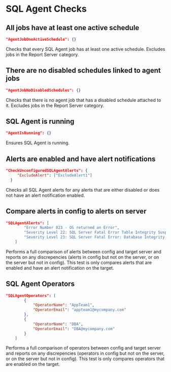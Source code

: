 # SQL Agent Checks

## All jobs have at least one active schedule
```json
"AgentJobOneActiveSchedule": {}
```

Checks that every SQL Agent job has at least one active schedule.  Excludes jobs in the Report Server category.

## There are no disabled schedules linked to agent jobs
```json
"AgentJobNoDisabledSchedules": {}
```

Checks that there is no agent job that has a disabled schedule attached to it.  Excludes jobs in the Report Server category.

## SQL Agent is running
```json
"AgentIsRunning": {}
```

Ensures SQL Agent is running.

## Alerts are enabled and have alert notifications
```json
"CheckUnconfiguredSQLAgentAlerts": {
	 "ExcludeAlert": ["ExcludeAlert1"]
  }
```

Checks all SQL Agent alerts for any alerts that are either disabled or does not have an alert notification enabled.

## Compare alerts in config to alerts on server
```json
"SQLAgentAlerts": [
        "Error Number 823 - OS returned an Error",
        "Severity Level 22: SQL Server Fatal Error Table Integrity Suspect",
        "Severity Level 23: SQL Server Fatal Error: Database Integrity Suspect"
    ]
```

Performs a full comparison of alerts between config and target server and reports on any discrepencies (alerts in config but not on the server, or on the server but not in config). This test is only compares alerts that are enabled and have an alert notification on the target.

## SQL Agent Operators
```json
"SQLAgentOperators": [
        {
            "OperatorName": "AppTeam1",
            "OperatorEmail": "appteam1@mycompany.com"
        },
        {
            "OperatorName": "DBA",
            "OperatorEmail": "DBA@mycompany.com"
        }
    ]
```

Performs a full comparison of operators between config and target server and reports on any discrepencies (operators in config but not on the server, or on the server but not in config). This test is only compares operators that are enabled on the target.